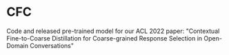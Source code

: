# CFC
Code and released pre-trained model for our ACL 2022 paper: "Contextual Fine-to-Coarse Distillation for Coarse-grained Response Selection in Open-Domain Conversations"
